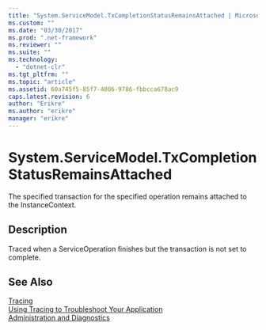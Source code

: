 ```yaml
---
title: "System.ServiceModel.TxCompletionStatusRemainsAttached | Microsoft Docs"
ms.custom: ""
ms.date: "03/30/2017"
ms.prod: ".net-framework"
ms.reviewer: ""
ms.suite: ""
ms.technology: 
  - "dotnet-clr"
ms.tgt_pltfrm: ""
ms.topic: "article"
ms.assetid: 60a745f5-85f7-4006-9786-fbbcca678ac9
caps.latest.revision: 6
author: "Erikre"
ms.author: "erikre"
manager: "erikre"
---
```

# System.ServiceModel.TxCompletionStatusRemainsAttached
The specified transaction for the specified operation remains attached to the InstanceContext.  
  
## Description  
 Traced when a ServiceOperation finishes but the transaction is not set to complete.  
  
## See Also  
 [Tracing](../../../../../docs/framework/wcf/diagnostics/tracing/index.md)   
 [Using Tracing to Troubleshoot Your Application](../../../../../docs/framework/wcf/diagnostics/tracing/using-tracing-to-troubleshoot-your-application.md)   
 [Administration and Diagnostics](../../../../../docs/framework/wcf/diagnostics/index.md)